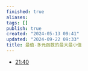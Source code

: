 ```yaml
---
finished: true
aliases: 
tags: []
publish: true
created: "2024-05-13 09:41"
updated: "2024-09-22 09:33"
title: 最值-多元函数的最大最小值
---
```

- [21:40](https://www.youtube.com/watch?v=coKupbaus1w&t=1300#t=21:40.48) 
